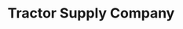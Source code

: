 ---
title: "Tractor Supply Company"
url: /abilene/tractor-supply-company-highway-351/
shop: general
---